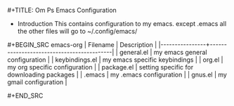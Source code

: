 #+TITLE: Om Ps Emacs Configuration

* Introduction
This contains configuration to my emacs. except .emacs all the other files will go to ~/.config/emacs/

#+BEGIN_SRC emacs-org
| Filename       | Description                               |
|----------------+-------------------------------------------|
| general.el     | my emacs general configuration            |
| keybindings.el | my emacs specific keybindings             |
| org.el         | my org specific configuration             |
| package.el     | setting specific for downloading packages |
| .emacs         | my .emacs configuration                   |
| gnus.el        | my gmail configuration                    |

#+END_SRC
